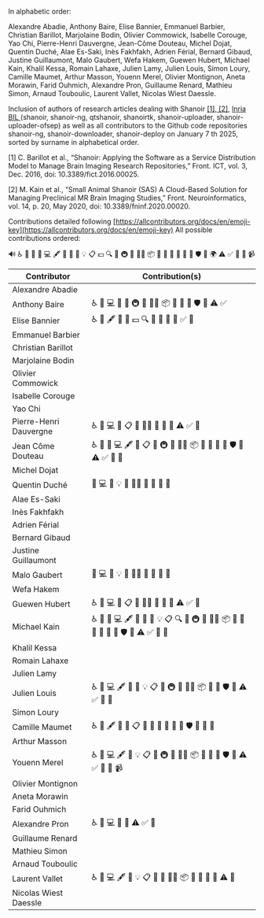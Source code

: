 In alphabetic order:

Alexandre Abadie, Anthony Baire, Elise Bannier, Emmanuel Barbier, Christian Barillot, Marjolaine Bodin, Olivier Commowick, Isabelle Corouge, Yao Chi, Pierre-Henri Dauvergne, Jean-Côme Douteau, Michel Dojat, Quentin Duché, Alae Es-Saki, Inès Fakhfakh, Adrien Férial, Bernard Gibaud, Justine Guillaumont, Malo Gaubert, Wefa Hakem, Guewen Hubert, Michael Kain, Khalil Kessa, Romain Lahaxe, Julien Lamy, Julien Louis, Simon Loury, Camille Maumet, Arthur Masson, Youenn Merel, Olivier Montignon, Aneta Morawin, Farid Ouhmich, Alexandre Pron, Guillaume Renard, Mathieu Simon, Arnaud Touboulic, Laurent Vallet, Nicolas Wiest Daessle.

Inclusion of authors of research articles dealing with Shanoir [[1], [2]](https://www.zotero.org/google-docs/?Uc9jGd), [Inria BIL ](https://team.inria.fr/bilv2/fr/software/) (shanoir, shanoir-ng, qtshanoir, shanoirtk, shanoir-uploader, shanoir-uploader-ofsep) as well as all contributors to the Github code repositories shanoir-ng, shanoir-downloader, shanoir-deploy on January 7 th 2025,  sorted by surname in alphabetical order.

[1]	C. Barillot et al., “Shanoir: Applying the Software as a Service Distribution Model to Manage Brain Imaging Research Repositories,” Front. ICT, vol. 3, Dec. 2016, doi: 10.3389/fict.2016.00025.

[2]	M. Kain et al., “Small Animal Shanoir (SAS) A Cloud-Based Solution for Managing Preclinical MR Brain Imaging Studies,” Front. Neuroinformatics, vol. 14, p. 20, May 2020, doi: 10.3389/fninf.2020.00020.

Contributions detailed following [https://allcontributors.org/docs/en/emoji-key](https://allcontributors.org/docs/en/emoji-key)
All possible contributions ordered:

🔊 ♿️ 🐛 📝 💼 💻 🖋 🔣 📖 🎨 💡 📋 💵 🔍 🤔 🚇 🚧 🧑‍🏫 📦 🔌 📆 📣 💬 🔬 👀 🛡️ 🔧 🌍 ⚠️ ✅ 📢 📓 📹

|Contributor           | Contribution(s)                                                                                      |
|----------------------|----------------------------------------------------------------------------------------------------- |
|Alexandre Abadie      |                                                                                                      |
|Anthony Baire         | ♿️ 🐛 💻 📖 🤔 🚇 🚧 🧑‍🏫 📦 🔌 💬 👀 🛡️ 🔧 ⚠️ ✅                                                        | 
|Elise Bannier         | ♿️ 🐛 🖋 🔣 📖  💵 🔍 🤔 📆 📣 🔧 ✅ 📓                                                           |   
|Emmanuel Barbier      |                                                                                                      | 
|Christian Barillot    |                                                                                                      |
|Marjolaine Bodin      |                                                                                                      |          
|Olivier Commowick     |                                                                                                      |         
|Isabelle Corouge      |                                                                                                      |          
|Yao Chi               |                                                                                                      |     
|Pierre-Henri Dauvergne| ♿️ 🐛 💻  📖 📋  🚧 🧑‍🏫  🔌  💬  👀 ⚠️ ✅  📓                                                     |
|Jean Côme Douteau     | ♿️ 🐛 📝 💻 🖋 📖 📋 🤔 🚇 🚧 🧑‍🏫 📦 🔌 📣 💬  👀 🛡️ 🔧 ⚠️ ✅ 📢 📓                              |
|Michel Dojat          |                                                                                                      |
|Quentin Duché         | 🐛 💻 📖 💡 🤔 🧑‍🏫 👀 🔧 📢 📓                                                                       |
|Alae Es-Saki          |                                                                                                      | 
|Inès Fakhfakh         |                                                                                                      | 
|Adrien Férial         |                                                                                                      | 
|Bernard Gibaud        |                                                                                                      |            
|Justine Guillaumont   |                                                                                                      | 
|Malo Gaubert          | 🐛 💻 📖 💡 🤔 🧑‍🏫 👀 🔧 📢 📓                                                                       |              
|Wefa Hakem            |                                                                                                      |                 
|Guewen Hubert         | ♿️ 🐛 💻  📖  📋  🚧 🧑‍🏫  🔌  💬 👀 ⚠️ ✅  📓                                                        | 
|Michael Kain          | ♿️ 🐛 📝 💻 🖋 🔣 📖 🎨 💡 📋 🔍 🤔 🚇 🚧 🧑‍🏫 📦 🔌 📆 📣 💬 🔬 👀 🛡️ 🔧 ⚠️ ✅ 📢 📓                |
|Khalil Kessa          |                                                                                                      | 
|Romain Lahaxe         |                                                                                                      | 
|Julien Lamy           |                                                                                                      | 
|Julien Louis          | ♿️ 🐛 💻 🖋 📖 🎨 💡 📋 🤔 🚇 🚧 🧑‍🏫 📦  💬 👀 🛡️ 🔧 ⚠️ ✅ 📢 📓                                     |
|Simon Loury           |                                                                                                      | 
|Camille Maumet        | ♿️ 🐛  🖋 🔣 📖 📋 🤔 🔌 📆 📣 💬 👀 🛡️ 🔧 📢 📓 |
|Arthur Masson         |                                                                                                      |
|Youenn Merel          | ♿️ 🐛 💻 🖋 📖 💡 📋 🤔 🚇 🚧 🧑‍🏫 📦 🔌  💬 👀 🛡️ 🔧 ⚠️ ✅ 📢 📓 📹 |
|Olivier Montignon     |                                                                                                      | 
|Aneta Morawin         |                                                                                                      | 
|Farid Ouhmich         |                                                                                                      | 
|Alexandre Pron        | ♿️ 🐛 💻  📖  🔌 ⚠️ ✅  📓 |
|Guillaume Renard      |                                                                                                      | 
|Mathieu Simon         |                                                                                                      | 
|Arnaud Touboulic      |                                                                                                      | 
|Laurent Vallet        |  ♿️ 🐛 💻 🖋 📖 💡 📋 🤔 🚧 🧑‍🏫 📦 🔌 💬 👀 🔧 ⚠️ 📓|
|Nicolas Wiest Daessle |                                                                                                      | 

